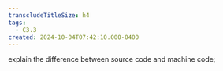 ```yaml
---
transcludeTitleSize: h4
tags:
  - C3.3
created: 2024-10-04T07:42:10.000-0400
---
```

explain the difference between source code and machine code;